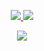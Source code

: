 <p align="center" >
  <a href="https://github.com/Jurredr/github-widgetbox">
    <img src="https://github-widgetbox.vercel.app/api/profile?username=LegoManiac04&data=followers,repositories,stars,commits" />
  </a>

  <a href="https://github.com/anuraghazra/github-readme-stats">
    <img src="https://github-readme-stats.vercel.app/api/top-langs/?username=LegoManiac04&layout=compact&langs_count=10&text_color=2e4053&icon_color=777&title_color=000&bg_color=fff&border_radius=25px&hide_border=true" />
  </a>
</p>

<p align="center" >
  <a href="https://skillicons.dev">
    <img src="https://skillicons.dev/icons?i=vue,svelte,vite,nodejs,js,html,scss,css" />
  </a>
</p>
